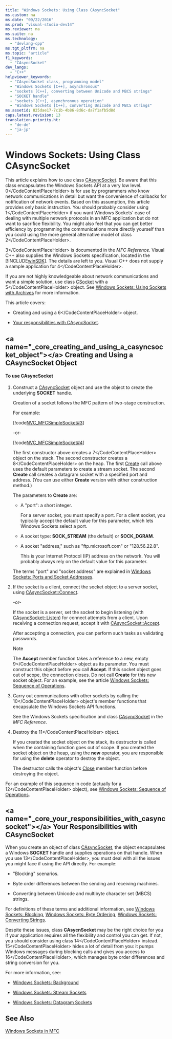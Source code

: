 ```yaml
---
title: "Windows Sockets: Using Class CAsyncSocket"
ms.custom: na
ms.date: "09/22/2016"
ms.prod: "visual-studio-dev14"
ms.reviewer: na
ms.suite: na
ms.technology: 
  - "devlang-cpp"
ms.tgt_pltfrm: na
ms.topic: "article"
f1_keywords: 
  - "CAsyncSocket"
dev_langs: 
  - "C++"
helpviewer_keywords: 
  - "CAsyncSocket class, programming model"
  - "Windows Sockets [C++], asynchronous"
  - "sockets [C++], converting between Unicode and MBCS strings"
  - "SOCKET handle"
  - "sockets [C++], asynchronous operation"
  - "Windows Sockets [C++], converting Unicode and MBCS strings"
ms.assetid: 825dae17-7c1b-4b86-8d6c-da7f1afb5d8d
caps.latest.revision: 13
translation.priority.ht: 
  - "de-de"
  - "ja-jp"
---
```

# Windows Sockets: Using Class CAsyncSocket
This article explains how to use class [CAsyncSocket](../vs140/casyncsocket-class.md). Be aware that this class encapsulates the Windows Sockets API at a very low level. <CodeContentPlaceHolder>0\</CodeContentPlaceHolder> is for use by programmers who know network communications in detail but want the convenience of callbacks for notification of network events. Based on this assumption, this article provides only basic instruction. You should probably consider using <CodeContentPlaceHolder>1\</CodeContentPlaceHolder> if you want Windows Sockets' ease of dealing with multiple network protocols in an MFC application but do not want to sacrifice flexibility. You might also feel that you can get better efficiency by programming the communications more directly yourself than you could using the more general alternative model of class <CodeContentPlaceHolder>2\</CodeContentPlaceHolder>.  
  
 <CodeContentPlaceHolder>3\</CodeContentPlaceHolder> is documented in the *MFC Reference*. Visual C++ also supplies the Windows Sockets specification, located in the [!INCLUDE[winSDK](../vs140/includes/winsdk_md.md)]. The details are left to you. Visual C++ does not supply a sample application for <CodeContentPlaceHolder>4\</CodeContentPlaceHolder>.  
  
 If you are not highly knowledgeable about network communications and want a simple solution, use class [CSocket](../vs140/csocket-class.md) with a <CodeContentPlaceHolder>5\</CodeContentPlaceHolder> object. See [Windows Sockets: Using Sockets with Archives](../vs140/windows-sockets--using-sockets-with-archives.md) for more information.  
  
 This article covers:  
  
-   Creating and using a <CodeContentPlaceHolder>6\</CodeContentPlaceHolder> object.  
  
-   [Your responsibilities with CAsyncSocket](#_core_your_responsibilities_with_casyncsocket).  
  
##  \<a name="_core_creating_and_using_a_casyncsocket_object">\</a> Creating and Using a CAsyncSocket Object  
  
#### To use CAsyncSocket  
  
1.  Construct a [CAsyncSocket](../vs140/casyncsocket-class.md) object and use the object to create the underlying **SOCKET** handle.  
  
     Creation of a socket follows the MFC pattern of two-stage construction.  
  
     For example:  
  
     [!code[NVC_MFCSimpleSocket#3](../vs140/codesnippet/CPP/windows-sockets--using-class-casyncsocket_1.cpp)]  
  
     -or-  
  
     [!code[NVC_MFCSimpleSocket#4](../vs140/codesnippet/CPP/windows-sockets--using-class-casyncsocket_2.cpp)]  
  
     The first constructor above creates a <CodeContentPlaceHolder>7\</CodeContentPlaceHolder> object on the stack. The second constructor creates a <CodeContentPlaceHolder>8\</CodeContentPlaceHolder> on the heap. The first [Create](../vs140/casyncsocket--create.md) call above uses the default parameters to create a stream socket. The second **Create** call creates a datagram socket with a specified port and address. (You can use either **Create** version with either construction method.)  
  
     The parameters to **Create** are:  
  
    -   A "port": a short integer.  
  
         For a server socket, you must specify a port. For a client socket, you typically accept the default value for this parameter, which lets Windows Sockets select a port.  
  
    -   A socket type: **SOCK_STREAM** (the default) or **SOCK_DGRAM**.  
  
    -   A socket "address," such as "ftp.microsoft.com" or "128.56.22.8".  
  
         This is your Internet Protocol (IP) address on the network. You will probably always rely on the default value for this parameter.  
  
     The terms "port" and "socket address" are explained in [Windows Sockets: Ports and Socket Addresses](../vs140/windows-sockets--ports-and-socket-addresses.md).  
  
2.  If the socket is a client, connect the socket object to a server socket, using [CAsyncSocket::Connect](../vs140/casyncsocket--connect.md).  
  
     -or-  
  
     If the socket is a server, set the socket to begin listening (with [CAsyncSocket::Listen](../vs140/casyncsocket--listen.md)) for connect attempts from a client. Upon receiving a connection request, accept it with [CAsyncSocket::Accept](../vs140/casyncsocket--accept.md).  
  
     After accepting a connection, you can perform such tasks as validating passwords.  
  
    > [!NOTE]
    >  The **Accept** member function takes a reference to a new, empty <CodeContentPlaceHolder>9\</CodeContentPlaceHolder> object as its parameter. You must construct this object before you call **Accept**. If this socket object goes out of scope, the connection closes. Do not call **Create** for this new socket object. For an example, see the article [Windows Sockets: Sequence of Operations](../vs140/windows-sockets--sequence-of-operations.md).  
  
3.  Carry out communications with other sockets by calling the <CodeContentPlaceHolder>10\</CodeContentPlaceHolder> object's member functions that encapsulate the Windows Sockets API functions.  
  
     See the Windows Sockets specification and class [CAsyncSocket](../vs140/casyncsocket-class.md) in the *MFC Reference*.  
  
4.  Destroy the <CodeContentPlaceHolder>11\</CodeContentPlaceHolder> object.  
  
     If you created the socket object on the stack, its destructor is called when the containing function goes out of scope. If you created the socket object on the heap, using the **new** operator, you are responsible for using the **delete** operator to destroy the object.  
  
     The destructor calls the object's [Close](../vs140/casyncsocket--close.md) member function before destroying the object.  
  
 For an example of this sequence in code (actually for a <CodeContentPlaceHolder>12\</CodeContentPlaceHolder> object), see [Windows Sockets: Sequence of Operations](../vs140/windows-sockets--sequence-of-operations.md).  
  
##  \<a name="_core_your_responsibilities_with_casyncsocket">\</a> Your Responsibilities with CAsyncSocket  
 When you create an object of class [CAsyncSocket](../vs140/casyncsocket-class.md), the object encapsulates a Windows **SOCKET** handle and supplies operations on that handle. When you use <CodeContentPlaceHolder>13\</CodeContentPlaceHolder>, you must deal with all the issues you might face if using the API directly. For example:  
  
-   "Blocking" scenarios.  
  
-   Byte order differences between the sending and receiving machines.  
  
-   Converting between Unicode and multibyte character set (MBCS) strings.  
  
 For definitions of these terms and additional information, see [Windows Sockets: Blocking](../vs140/windows-sockets--blocking.md), [Windows Sockets: Byte Ordering](../vs140/windows-sockets--byte-ordering.md), [Windows Sockets: Converting Strings](../vs140/windows-sockets--converting-strings.md).  
  
 Despite these issues, class **CAsycnSocket** may be the right choice for you if your application requires all the flexibility and control you can get. If not, you should consider using class <CodeContentPlaceHolder>14\</CodeContentPlaceHolder> instead. <CodeContentPlaceHolder>15\</CodeContentPlaceHolder> hides a lot of detail from you: it pumps Windows messages during blocking calls and gives you access to <CodeContentPlaceHolder>16\</CodeContentPlaceHolder>, which manages byte order differences and string conversion for you.  
  
 For more information, see:  
  
-   [Windows Sockets: Background](../vs140/windows-sockets--background.md)  
  
-   [Windows Sockets: Stream Sockets](../vs140/windows-sockets--stream-sockets.md)  
  
-   [Windows Sockets: Datagram Sockets](../vs140/windows-sockets--datagram-sockets.md)  
  
## See Also  
 [Windows Sockets in MFC](../vs140/windows-sockets-in-mfc.md)